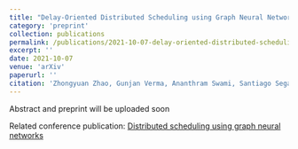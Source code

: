 ```yaml
---
title: "Delay-Oriented Distributed Scheduling using Graph Neural Networks"
category: 'preprint'
collection: publications
permalink: /publications/2021-10-07-delay-oriented-distributed-scheduling-using-gcn.html
excerpt: ''
date: 2021-10-07
venue: 'arXiv'
paperurl: ''
citation: 'Zhongyuan Zhao, Gunjan Verma, Ananthram Swami, Santiago Segarra, &quot; Delay-Oriented Distributed Scheduling Using Graph Neural Networks,&quot; submitted to <i>IEEE ICASSP 2022</i>.'
---
```



Abstract and preprint will be uploaded soon

Related conference publication: [Distributed scheduling using graph neural networks](/publications/2021-01-30-DGCN.html)



